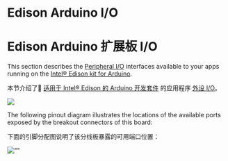 # Edison Arduino I/O

# Edison Arduino 扩展板 I/O

This section describes the [Peripheral I/O](https://developer.android.google.cn/things/sdk/pio/index.html) interfaces available to your apps running on the [Intel® Edison kit for Arduino](http://www.intel.com/buy/us/en/product/emergingtechnologies/intel-edison-kit-462187).

本节介绍了 [适用于 Intel® Edison 的 Arduino 开发套件](https://developer.android.google.cn/things/sdk/pio/index.html) 的应用程序 [外设 I/O](http://www.intel.com/buy/us/en/product/emergingtechnologies/intel-edison-kit-462187)。

![](https://developer.android.google.cn/things/images/intel-edison-arduino-kit.png)

The following pinout diagram illustrates the locations of the available ports exposed by the breakout connectors of this board:

下面的引脚分配图说明了该分线板暴露的可用端口位置：

![""](https://developer.android.google.cn/things/images/pinout-edison-arduino.png)


